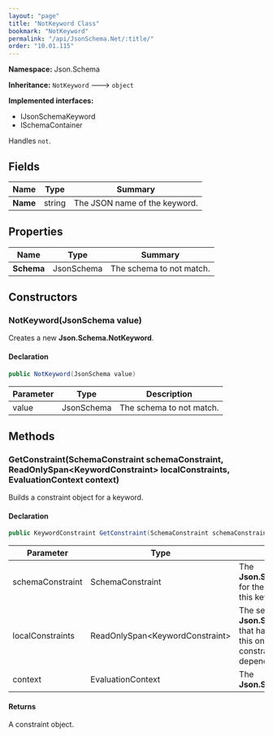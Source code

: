 ```yaml
---
layout: "page"
title: "NotKeyword Class"
bookmark: "NotKeyword"
permalink: "/api/JsonSchema.Net/:title/"
order: "10.01.115"
---
```

**Namespace:** Json.Schema

**Inheritance:**
`NotKeyword`
 🡒 
`object`

**Implemented interfaces:**

- IJsonSchemaKeyword
- ISchemaContainer

Handles `not`.

## Fields

| Name | Type | Summary |
|---|---|---|
| **Name** | string | The JSON name of the keyword. |

## Properties

| Name | Type | Summary |
|---|---|---|
| **Schema** | JsonSchema | The schema to not match. |

## Constructors

### NotKeyword(JsonSchema value)

Creates a new **Json.Schema.NotKeyword**.

#### Declaration

```c#
public NotKeyword(JsonSchema value)
```

| Parameter | Type | Description |
|---|---|---|
| value | JsonSchema | The schema to not match. |


## Methods

### GetConstraint(SchemaConstraint schemaConstraint, ReadOnlySpan\<KeywordConstraint\> localConstraints, EvaluationContext context)

Builds a constraint object for a keyword.

#### Declaration

```c#
public KeywordConstraint GetConstraint(SchemaConstraint schemaConstraint, ReadOnlySpan<KeywordConstraint> localConstraints, EvaluationContext context)
```

| Parameter | Type | Description |
|---|---|---|
| schemaConstraint | SchemaConstraint | The **Json.Schema.SchemaConstraint** for the schema object that houses this keyword. |
| localConstraints | ReadOnlySpan\<KeywordConstraint\> | The set of other **Json.Schema.KeywordConstraint**s that have been processed prior to this one.     Will contain the constraints for keyword dependencies. |
| context | EvaluationContext | The **Json.Schema.EvaluationContext**. |


#### Returns

A constraint object.

